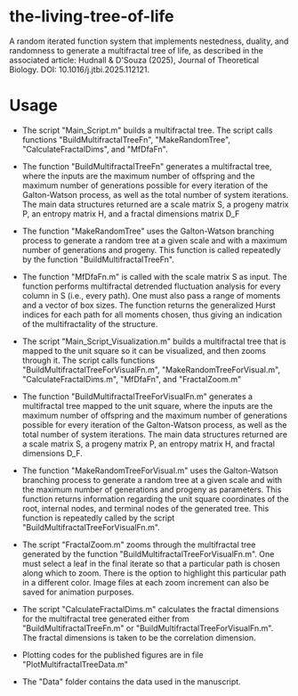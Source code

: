 # the-living-tree-of-life

A random iterated function system that implements nestedness, duality, and randomness to generate a multifractal tree of life, as described in the associated article: Hudnall & D'Souza (2025), Journal of Theoretical Biology. DOI: 10.1016/j.jtbi.2025.112121.

# Usage

* The script "Main_Script.m" builds a multifractal tree. The script calls functions "BuildMultifractalTreeFn", "MakeRandomTree", "CalculateFractalDims", and "MfDfaFn".

* The function "BuildMultifractalTreeFn" generates a multifractal tree, where the inputs are the maximum number of offspring and the maximum number of generations possible for every iteration of the Galton-Watson process, as well as the total number of system iterations. The main data structures returned are a scale matrix S, a progeny matrix P, an entropy matrix H, and a fractal dimensions matrix D_F

* The function "MakeRandomTree" uses the Galton-Watson branching process to generate a random tree at a given scale and with a maximum number of generations and progeny. This function is called repeatedly by the function "BuildMultifractalTreeFn".

* The function "MfDfaFn.m" is called with the scale matrix S as input. The function performs multifractal detrended fluctuation analysis for every column in S (i.e., every path). One must also pass a range of moments and a vector of box sizes. The function returns the generalized Hurst indices for each path for all moments chosen, thus giving an indication of the multifractality of the structure.

* The script "Main_Script_Visualization.m" builds a multifractal tree that is mapped to the unit square so it can be visualized, and then zooms through it. The script calls functions "BuildMultifractalTreeForVisualFn.m", "MakeRandomTreeForVisual.m", "CalculateFractalDims.m", "MfDfaFn", and "FractalZoom.m"

* The function "BuildMultifractalTreeForVisualFn.m" generates a multifractal tree mapped to the unit square, where the inputs are the maximum number of offspring and the maximum number of generations possible for every iteration of the Galton-Watson process, as well as the total number of system iterations. The main data structures returned are a scale matrix S, a progeny matrix P, an entropy matrix H, and fractal dimensions D_F.

* The function "MakeRandomTreeForVisual.m" uses the Galton-Watson branching process to generate a random tree at a given scale and with the maximum number of generations and progeny as parameters. This function returns information regarding the unit square coordinates of the root, internal nodes, and terminal nodes of the generated tree. This function is repeatedly called by the script "BuildMultifractalTreeForVisualFn.m".

* The script "FractalZoom.m" zooms through the multifractal tree generated by the function "BuildMultifractalTreeForVisualFn.m". One must select a leaf in the final iterate so that a particular path is chosen along which to zoom. There is the option to highlight this particular path in a different color. Image files at each zoom increment can also be saved for animation purposes.

* The script "CalculateFractalDims.m" calculates the fractal dimensions for the multifractal tree generated either from "BuildMultifractalTreeFn.m" or "BuildMultifractalTreeForVisualFn.m". The fractal dimensions is taken to be the correlation dimension.

* Plotting codes for the published figures are in file "PlotMultifractalTreeData.m"

* The "Data" folder contains the data used in the manuscript. 
